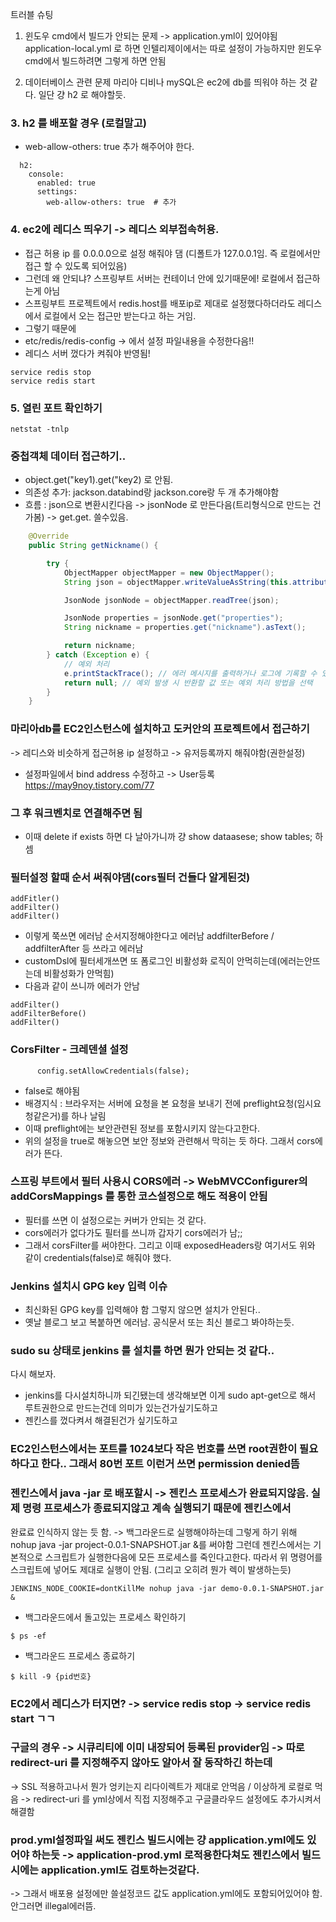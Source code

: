 트러블 슈팅 

1. 윈도우 cmd에서 빌드가 안되는 문제
-> application.yml이 있어야됨
application-local.yml 로 하면 인텔리제이에서는 
따로 설정이 가능하지만 윈도우 cmd에서 빌드하려면
그렇게 하면 안됨

2. 데이터베이스 관련 문제
마리아 디비나 mySQL은 ec2에 db를 띄워야 하는 것 같다.
일단 걍 h2 로 해야할듯.



### 3. h2 를 배포할 경우 (로컬말고)
- web-allow-others: true 추가 해주어야 한다.
```
  h2:
    console:
      enabled: true
      settings:
        web-allow-others: true  # 추가
```


### 4. ec2에 레디스 띄우기 -> 레디스 외부접속허용.
- 접근 허용 ip 를 0.0.0.0으로 설정 해줘야 댐 (디폴트가 127.0.0.1임. 즉 로컬에서만 접근 할 수 있도록 되어있음)
- 그런데 왜 안되냐? 스프링부트 서버는 컨테이너 안에 있기때문에! 로컬에서 접근하는게 아님
- 스프링부트 프로젝트에서 redis.host를 배포ip로 제대로 설정했다하더라도 레디스에서 로컬에서 오는 접근만 받는다고 하는 거임.
- 그렇기 때문에
- etc/redis/redis-config -> 에서 설정 파일내용을 수정한다음!!
- 레디스 서버 껐다가 켜줘야 반영됨!
```
service redis stop
service redis start
```

### 5. 열린 포트 확인하기
```
netstat -tnlp
```

### 중첩객체 데이터 접근하기..
- object.get("key1).get("key2) 로 안됨.
- 의존성 추가: jackson.databind랑 jackson.core랑 두 개 추가해야함 
- 흐름 : json으로 변환시킨다음 -> jsonNode 로 만든다음(트리형식으로 만드는 건가봄) -> get.get. 쓸수있음.
```java
    @Override
    public String getNickname() {

        try {
            ObjectMapper objectMapper = new ObjectMapper();
            String json = objectMapper.writeValueAsString(this.attributes);

            JsonNode jsonNode = objectMapper.readTree(json);

            JsonNode properties = jsonNode.get("properties");
            String nickname = properties.get("nickname").asText();

            return nickname;
        } catch (Exception e) {
            // 예외 처리
            e.printStackTrace(); // 에러 메시지를 출력하거나 로그에 기록할 수 있음
            return null; // 예외 발생 시 반환할 값 또는 예외 처리 방법을 선택
        }
    }
```


### 마리아db를 EC2인스턴스에 설치하고 도커안의 프로젝트에서 접근하기 
-> 레디스와 비슷하게 접근허용 ip 설정하고
-> 유저등록까지 해줘야함(권한설정)
- 설정파일에서 bind address 수정하고 -> User등록 
https://may9noy.tistory.com/77

### 그 후 워크벤치로 연결해주면 됨
- 이때 delete if exists 하면 다 날아가니까 
걍 show dataasese;
show tables; 하셈


### 필터설정 할때 순서 써줘야댐(cors필터 건들다 알게된것) 
```
addFitler()
addFilter()
addFilter()
```
- 이렇게 쭉쓰면 에러남 순서지정해야한다고 에러남 addfilterBefore / addfilterAfter 등 쓰라고 에러남 
- customDsl에 필터세개쓰면 또 폼로그인 비활성화 로직이 안먹히는데(에러는안뜨는데 비활성화가 안먹힘) 
- 다음과 같이 쓰니까 에러가 안남 
```
addFilter()
addFilterBefore()
addFilter()
```

### CorsFilter - 크레덴셜 설정
```
      config.setAllowCredentials(false);
```
- false로 해야됨
- 배경지식 : 브라우저는 서버에 요청을 본 요청을 보내기 전에 preflight요청(임시요청같은거)를 하나 날림 
- 이때 preflight에는 보안관련된 정보를 포함시키지 않는다고한다.
- 위의 설정을 true로 해놓으면 보안 정보와 관련해서 막히는 듯 하다. 그래서 cors에러가 뜬다.


### 스프링 부트에서 필터 사용시 CORS에러 -> WebMVCConfigurer의 addCorsMappings 를 통한 코스설정으로 해도 적용이 안됨
- 필터를 쓰면 이 설정으로는 커버가 안되는 것 같다.
- cors에러가 없다가도 필터를 쓰니까 갑자기 cors에러가 남;;
- 그래서 corsFilter를 써야한다. 그리고 이때 exposedHeaders랑 여기서도 위와 같이 credentials(false)로 해줘야 했다.


### Jenkins 설치시 GPG key 입력 이슈 
- 최신화된 GPG key를 입력해야 함 그렇지 않으면 설치가 안된다..
- 옛날 블로그 보고 복붙하면 에러남. 공식문서 또는 최신 블로그 봐야하는듯.



### sudo su 상태로 jenkins 를 설치를 하면 뭔가 안되는 것 같다..
다시 해보자.
- jenkins를 다시설치하니까 되긴됐는데 생각해보면 이게 sudo apt-get으로 해서 루트권한으로 만드는건데 의미가 있는건가싶기도하고
- 젠킨스를 껐다켜서 해결된건가 싶기도하고 

### EC2인스턴스에서는 포트를 1024보다 작은 번호를 쓰면 root권한이 필요하다고 한다.. 그래서 80번 포트 이런거 쓰면 permission denied뜸



### 젠킨스에서 java -jar 로 배포할시 -> 젠킨스 프로세스가 완료되지않음. 실제 명령 프로세스가 종료되지않고 계속 실행되기 때문에 젠킨스에서
완료료 인식하지 않는 듯 함. -> 백그라운드로 실행해야하는데  그렇게 하기 위해 nohup java -jar project-0.0.1-SNAPSHOT.jar &를 써야함
그런데 젠킨스에서는 기본적으로 스크립트가 실행한다음에 모든 프로세스를 죽인다고한다. 따라서 위 명령어를 스크립트에 넣어도 제대로 실행이 안됨.
(그리고 오히려 뭔가 렉이 발생하는듯)
```
JENKINS_NODE_COOKIE=dontKillMe nohup java -jar demo-0.0.1-SNAPSHOT.jar &
```
- 백그라운드에서 돌고있는 프로세스 확인하기 
```
$ ps -ef
```
- 백그라운드 프로세스 종료하기
```
$ kill -9 {pid번호}
```


### EC2에서 레디스가 터지면? -> service redis stop -> service redis start ㄱㄱ

### 구글의 경우 -> 시큐리티에 이미 내장되어 등록된 provider임 -> 따로 redirect-uri 를 지정해주지 않아도 알아서 잘 동작하긴 하는데
-> SSL 적용하고나서 뭔가 엉키는지 리다이렉트가 제대로 안먹음 / 이상하게 로컬로 먹음 -> redirect-uri 를 yml상에서 직접 지정해주고 구글클라우드 설정에도 추가시켜서 해결함


### prod.yml설정파일 써도 젠킨스 빌드시에는 걍 application.yml에도 있어야 하는듯 -> application-prod.yml 로적용한다쳐도 젠킨스에서 빌드시에는 application.yml도 검토하는것같다.
-> 그래서 배포용 설정에만 쓸설정코드 값도 application.yml에도 포함되어있어야 함. 안그러면 illegal에러뜸.
